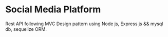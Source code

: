 # Social Media Platform
Rest API following MVC Design pattern using Node js, Express js &amp;&amp; mysql db, sequelize ORM.
